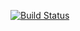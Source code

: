 [![Build Status](https://travis-ci.org/softalks/site-test.svg?branch=master)](https://travis-ci.org/softalks/site-test)
